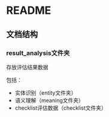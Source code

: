 # README

## 文档结构

### result_analysis文件夹

存放评估结果数据

包括：

- 实体识别（entity文件夹）
- 语义理解（meaning文件夹）
- checklist评估数据（checklist文件夹）
